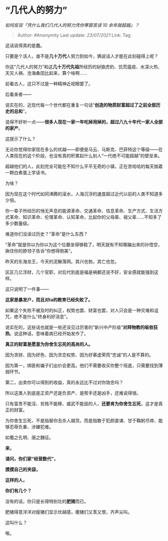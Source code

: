# “几代人的努力”
*如何反驳「凭什么我们几代人的努力凭你寒窗苦读 10 余年就超越」？*

> Author: #Anonymity
> Last update: *23/07/2021*
> Link:
> Tag:

这话说得真的是蠢。

只要是个活人，谁不是**几十万代**人努力到如今，俩说话人才能在此刻碰得上呢？

你这“几代人的努力”和这**几十万代先祖**所经历的豺狼虎豹、饥荒瘟疫、水深火热、天灾人祸、沧海桑田比起来，算个啥啊……

前看古人，这只不过是一种精神近视眼罢了。

后看来者——

说实在的，近现代每一个世代都在重复一句话“**创造的物质财富超过了之前全部历史的总和**”。

说得不好听一点——**很多人现在一家一年吃掉用掉的，超过八九十年代一家人全部的家产**。

这提示了什么？

无论你觉得你家现在多么的优越——即便是马云、马斯克、巴菲特这个等级——在人类现在的这个阶段，也没有真的积累起什么别人“一代绝不可能超越”的壁垒来。

超越他们的人，此刻完全可能在不知什么平平无奇的小镇，正在苦哈哈的每天揣着一颗白煮蛋上学读书。

为啥？

因为现在这个时代如同沸腾的滚水，人海沉浮的速度超过近代以前的人类不知道多少倍。

你一辈子所经历的悄无声息的能源革命、交通革命、信息革命、生产方式、生活方式革命、知识革命、伦理革命、认知革命，比起你的父母辈、祖父辈……不知多了多少数量级。

难道你们没读过历史？“革命”是什么东西？

“革命”就是你以为你以为这个位置坐得够稳了，明天就有不知哪蹦出来的孙悟空，揪住你的脖领子告诉“你想得倒美”。

昨天的东海龙王，今天的泥鳅落网。其兴也勃，其亡也忽。

区区几亿浮财，几个官职，对后代到底是福是祸都还说不好，安全感就能强到这样。

这只说明了一件事——

**这家是暴发户，而且对ta的教育已经失败了。**

如果这个失败不被及时的纠正，权势也罢、财富也罢，对人只会是一种灾难和诅咒，绝不是什么“终身利好消息”。

说实在的，这些话也就是一些还没见过厉害的“新兴中产阶级”**对拜物教的皈依狂热**。说这种话，意味着病已经开始发作了。

**真正的财富是愿意为你舍生忘死的高尚的人。**

因为贪财、因为好色、因为贪恋权势、因为好慕虚荣而“忠诚”的人是不算的。

因为第一，绑匪和骗子们出价会更高。他们不需要收买你整个班底，只需要找到薄弱环节。

第二，出卖你可以得到的收益，真的永远比不过对你效忠吗？

所以这类人到底是正资产还是负资产、是帮手还是凶手，还难说得很。

只有富贵不能淫、贫贱不能移、威武不能屈的人，**还要肯为你舍生忘死**，这才是真正的财富。

为你舍生忘死，不是指替你去杀人越货。而是指敢于犯颜直谏、甘于鞠躬尽瘁、能够忍辱负重、涉嫌犯难。

如蜀之孔明、唐之魏征。

**来，**

**请问，你们家“经营数代”，**

**摸摸自己的夹袋，**

**这样的人，**

**你们有几个？**

没有的话，你只是长得特别壮的**肥猪**而已。

肥猪得意洋洋对瘦猪们显示优越感，痩猪们又羡又恨，齐声尖叫。

这叫什么？

唉。
